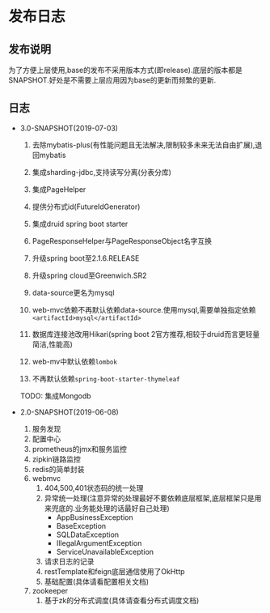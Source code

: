 # 发布日志

## 发布说明

为了方便上层使用,base的发布不采用版本方式(即release).底层的版本都是SNAPSHOT.好处是不需要上层应用因为base的更新而频繁的更新.

## 日志

- 3.0-SNAPSHOT(2019-07-03)

  1. 去除mybatis-plus(有性能问题且无法解决,限制较多未来无法自由扩展),退回mybatis

  1. 集成sharding-jdbc,支持读写分离(分表分库)

  1. 集成PageHelper

  1. 提供分布式id(FutureIdGenerator)

  1. 集成druid spring boot starter

  1. PageResponseHelper与PageResponseObject名字互换

  1. 升级spring boot至2.1.6.RELEASE

  1. 升级spring cloud至Greenwich.SR2

  1. data-source更名为mysql

  1. web-mvc依赖不再默认依赖data-source.使用mysql,需要单独指定依赖`<artifactId>mysql</artifactId>`

  1. 数据库连接池改用Hikari(spring boot 2官方推荐,相较于druid而言更轻量简洁,性能高)

  1. web-mv中默认依赖`lombok`

  1. 不再默认依赖`spring-boot-starter-thymeleaf`


  TODO: 集成Mongodb

- 2.0-SNAPSHOT(2019-06-08)
  1. 服务发现
  2. 配置中心
  3. prometheus的jmx和服务监控
  4. zipkin链路监控
  5. redis的简单封装
  6. webmvc
     1. 404,500,401状态码的统一处理
     2. 异常统一处理(注意异常的处理最好不要依赖底层框架,底层框架只是用来兜底的.业务能处理的话最好自己处理)
        - AppBusinessException
        - BaseException
        - SQLDataException
        - IllegalArgumentException
        - ServiceUnavailableException
     3. 请求日志的记录
     4. restTemplate和feign底层通信使用了OkHttp
     5. 基础配置(具体请看配置相关文档)
  7. zookeeper
     1. 基于zk的分布式调度(具体请查看分布式调度文档)
     
